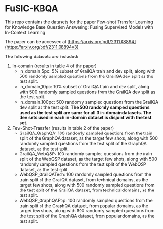 # FuSIC-KBQA

This repo contains the datasets for the paper Few-shot Transfer Learning for Knowledge Base Question Answering: Fusing Supervised Models with In-Context Learning

The paper can be accessed at [https://arxiv.org/pdf/2311.08894](https://arxiv.org/pdf/2311.08894v3)


The following datasets are included: 
1. In-domain (results in table 4 of the paper)
   - in_domain_5pc: 5% subset of GrailQA train and dev split, along with 500 randomly sampled questions from the GrailQA dev split as the test split.
   - in_domain_10pc: 10% subset of GrailQA train and dev split, along with 500 randomly sampled questions from the GrailQA dev split as the test split.
   - in_domain_100pc: 500 randomly sampled questions from the GrailQA dev split as the test split.
**The 500 randomly sampled questions used as the test split are same for all 3 in-domain datasets.**
**The dev sets used in each in-domain dataset is disjoint with the test set.**
2. Few-Shot-Transfer (results in table 2 of the paper)
   - GrailQA_GraphQA:  100 randomly sampled questions from the train split of the GraphQA dataset, as the target few shots, along with 500 randomly sampled questions from the test split of the GraphQA dataset, as the test split.
   - GrailQA_WebQSP: 100 randomly sampled questions from the train split of the WebQSP dataset, as the target few shots, along with 500 randomly sampled questions from the test split of the WebQSP dataset, as the test split.
   - WebQSP_GrailQATech: 100 randomly sampled questions from the train split of the GrailQA dataset, from technical domains, as the target few shots, along with 500 randomly sampled questions from the test split of the GrailQA dataset, from technical domains, as the test split.
   - WebQSP_GraphQAPop: 100 randomly sampled questions from the train split of the GraphQA dataset, from popular domains, as the target few shots, along with 500 randomly sampled questions from the test split of the GraphQA dataset, from popular domains, as the test split.
